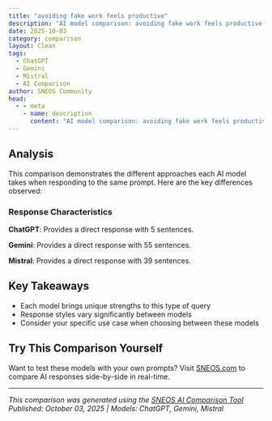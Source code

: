 ```yaml
---
title: "avoiding fake work feels productive"
description: "AI model comparison: avoiding fake work feels productive..."
date: 2025-10-03
category: comparison
layout: Clean
tags:
  - ChatGPT
  - Gemini
  - Mistral
  - AI Comparison
author: SNEOS Community
head:
  - - meta
    - name: description
      content: "AI model comparison: avoiding fake work feels productive..."
---
```


<ChatComparison
  title="avoiding fake work feels productive"
  prompt="avoiding fake work feels productive"
  :responses='{
    "ChatGPT": "Absolutely! Avoiding fake work\u2014tasks that seem busy but don\u2019t actually contribute to your goals\u2014can make your efforts much more impactful. By focusing on meaningful activities, you not only boost your productivity but also create real value and progress. If you want, I can share some tips on how to identify and steer clear of fake work. Would you like that?",
    "Gemini": "You\u0027ve hit on a common and important point! It\u0027s very easy to fall into the trap of \u0022fake work\u0022 that gives the illusion of productivity but doesn\u0027t actually move you closer to your goals. Here\u0027s why it\u0027s tempting and how to avoid it:\n\n**Why Fake Work Feels Good (But Isn\u0027t):**\n\n*   **Easy and Familiar:** It\u0027s often tasks we\u0027re already good at or that require little mental effort. This provides a sense of accomplishment without real challenge.\n*   **Tangible Results (Maybe):** You might produce *something* \u2013 a perfectly formatted spreadsheet, a meticulously organized folder \u2013 which feels concrete.\n*   **Avoidance:** Sometimes, fake work is a way to procrastinate on the tougher, more important, and potentially uncomfortable tasks. It\u0027s a distraction from the things that truly matter.\n*   **Checking Things Off the List:** We get a dopamine hit from marking tasks as \u0022done,\u0022 even if those tasks are low-impact.\n*   **Busyness as a Badge of Honor:**  We live in a culture that often equates busyness with importance and hard work.  Fake work can contribute to the appearance of being busy, even if it lacks substance.\n*   **Fear of Failure:** Tackling the big, important tasks comes with the risk of not succeeding, so we engage in smaller, less risky tasks instead.\n\n**How to Avoid Fake Work and Focus on Real Productivity:**\n\n1.  **Identify Your Key Goals and Priorities:**\n    *   **Define your goals:** What are you *really* trying to achieve? Be specific.\n    *   **Prioritize ruthlessly:** Use frameworks like the Eisenhower Matrix (Urgent/Important) to identify what truly matters.  Focus on the \u0022Important but Not Urgent\u0022 quadrant.  These are often the activities that have the biggest long-term impact.\n    *   **Use the 80/20 Rule (Pareto Principle):**  Recognize that 20% of your efforts likely produce 80% of your results.  Identify those high-impact activities and concentrate on them.\n\n2.  **Question Every Task:**\n    *   **\u0022Why am I doing this?\u0022**  If you can\u0027t articulate a clear and compelling reason, question whether it needs to be done at all.\n    *   **\u0022How does this contribute to my goals?\u0022**  If it doesn\u0027t directly contribute, it\u0027s likely fake work.\n    *   **\u0022Is this the *most* effective way to achieve the desired outcome?\u0022** There might be a faster, simpler, or more impactful approach.\n    *   **\u0022Could someone else do this?\u0022** Delegation is a powerful tool.\n\n3.  **Be Honest with Yourself:**\n    *   **Recognize your avoidance patterns:** Are you always cleaning your desk when you should be writing that report?\n    *   **Acknowledge your fear of failure:** It\u0027s okay to be nervous about tackling challenging tasks.  Break them down into smaller, more manageable steps.\n    *   **Challenge your assumptions about \u0022busyness\u0022:** Real productivity isn\u0027t about being busy; it\u0027s about achieving meaningful results.\n\n4.  **Track Your Time and Results:**\n    *   **Use a time tracker:** See where your time actually goes.  You might be surprised.\n    *   **Focus on outcomes, not just activities:**  Measure your progress based on what you\u0027ve *accomplished*, not just what you\u0027ve *done*.\n    *   **Regularly review your progress:**  Are you moving closer to your goals?  If not, adjust your approach.\n\n5.  **Embrace Discomfort:**\n    *   **Tackle the tough tasks first:** \u0022Eat the frog\u0022 \u2013 get the most challenging task out of the way early in the day.\n    *   **Step outside your comfort zone:**  Learning new skills and taking on new challenges is essential for growth and real productivity.\n    *   **Don\u0027t be afraid to say \u0022no\u0022:**  Protect your time and energy by declining tasks that don\u0027t align with your priorities.\n\n6.  **Focus on Deep Work:**\n    *   **Minimize distractions:** Turn off notifications, close unnecessary tabs, and find a quiet workspace.\n    *   **Batch similar tasks:** Group related activities together to improve focus and efficiency.\n    *   **Use the Pomodoro Technique:** Work in focused bursts with short breaks to maintain concentration.\n\n7.  **Prioritize Planning and Reflection:**\n    *   **Take time to plan your day/week:** A few minutes of planning can save you hours of wasted effort.\n    *   **Regularly reflect on your progress and adjust your strategy:** What\u0027s working? What\u0027s not?\n\n**Examples of Fake Work vs. Real Work:**\n\n| Fake Work                          | Real Work                                     |\n| ------------------------------------ | --------------------------------------------- |\n| Organizing files endlessly            | Researching a new strategy to improve sales |\n| Attending unnecessary meetings         | Developing a new product feature            |\n| Responding to every email immediately | Focusing on a critical project deadline     |\n| Perfecting formatting on a document   | Writing compelling content                  |\n| Gossiping with coworkers               | Mentoring a junior colleague                  |\n\n**In short:**  Be mindful of your activities, prioritize strategically, and focus on tasks that have a tangible impact on your goals.  Real productivity is about results, not just activity. Good luck!\n",
    "Mistral": "Avoiding fake work can indeed feel productive, and it\u0027s important to understand why that is and how to focus on genuine productivity. Here are some tips to help you:\n\n1. **Prioritize Tasks**: Use a system like Eisenhower\u0027s Urgent-Important Matrix to prioritize tasks based on urgency and importance. This helps you focus on what\u0027s truly important and not just what\u0027s urgent or easy.\n\n2. **Set Clear Goals**: Having clear, well-defined goals can help you stay focused on what\u0027s truly productive. Make sure your goals are SMART (Specific, Measurable, Achievable, Relevant, Time-bound).\n\n3. **Break Down Tasks**: Large tasks can feel overwhelming. Break them down into smaller, manageable parts to make it easier to start and maintain momentum.\n\n4. **Avoid Multitasking**: Multitasking can often be unproductive. Instead, focus on one task at a time, complete it, and then move on to the next.\n\n5. **Eliminate Distractions**: Identify what typically distracts you and find ways to eliminate or reduce those distractions. This could be turning off notifications, using website blockers, or finding a quiet workspace.\n\n6. **Learn to Say No**: It\u0027s important to know your limits. Don\u0027t take on more than you can handle. It\u0027s okay to say no to tasks or responsibilities that will add too much to your plate.\n\n7. **Take Breaks**: Short breaks can help maintain your productivity and prevent burnout. Techniques like the Pomodoro Technique, where you work for 25 minutes, then take a 5-minute break, can be helpful.\n\n8. **Delegate When Possible**: If there are tasks that can be done by others, don\u0027t hesitate to delegate. This can free up your time to focus on more important tasks.\n\n9. **Use the \u0027Two-Minute Rule\u0027**: If a task takes two minutes or less to complete, do it immediately instead of putting it off. This helps to keep small tasks from piling up.\n\n10. **Regularly Review Your Progress**: Set aside time to review what you\u0027ve accomplished. This can help you stay on track and feel motivated by seeing your progress.\n\n11. **Avoid Perfectionism**: Striving for perfection can lead to wasted time and decreased productivity. Instead, strive for progress and improvement.\n\n12. **Self-Care**: Ensure you\u0027re getting enough sleep, eating healthily, and exercising regularly. Physical health directly impacts your productivity and focus.\n\nBy implementing these strategies, you can avoid fake work, stay focused on what\u0027s truly important, and feel genuinely productive."
  }'
  published-date="21:12"
/>

## Analysis

This comparison demonstrates the different approaches each AI model takes when responding to the same prompt. Here are the key differences observed:

### Response Characteristics

**ChatGPT**: Provides a direct response with 5 sentences. 

**Gemini**: Provides a direct response with 55 sentences. 

**Mistral**: Provides a direct response with 39 sentences. 

## Key Takeaways

- Each model brings unique strengths to this type of query
- Response styles vary significantly between models
- Consider your specific use case when choosing between these models

## Try This Comparison Yourself

Want to test these models with your own prompts? Visit [SNEOS.com](https://sneos.com) to compare AI responses side-by-side in real-time.

---

*This comparison was generated using the [SNEOS AI Comparison Tool](https://sneos.com)*
*Published: October 03, 2025 | Models: ChatGPT, Gemini, Mistral*
